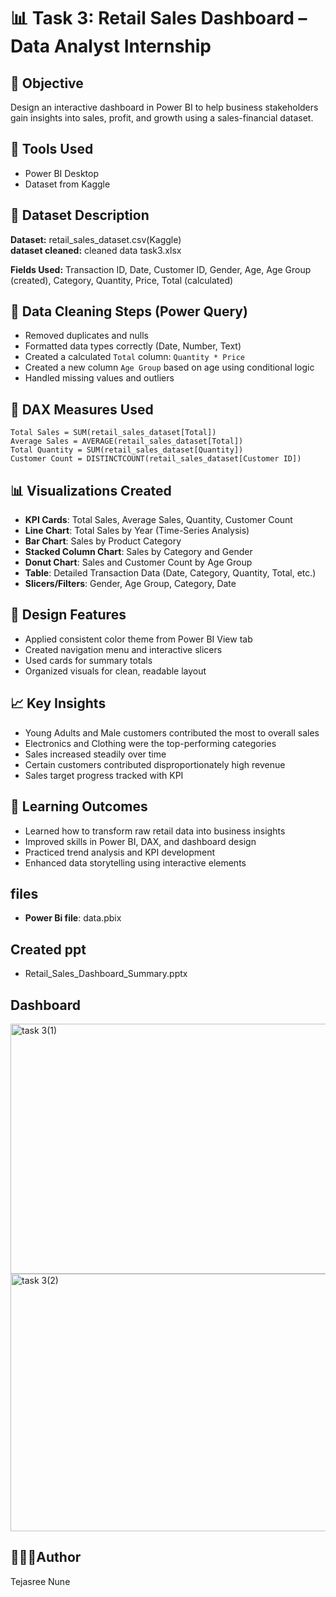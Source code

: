 # 📊 Task 3: Retail Sales Dashboard – Data Analyst Internship

## 🎯 Objective
Design an interactive dashboard in Power BI to help business stakeholders gain insights into sales, profit, and growth using a sales-financial dataset.

## 🧰 Tools Used
- Power BI Desktop
- Dataset from Kaggle

## 📂 Dataset Description
**Dataset:** retail_sales_dataset.csv(Kaggle)  
**dataset cleaned:** cleaned data task3.xlsx

**Fields Used:** Transaction ID, Date, Customer ID, Gender, Age, Age Group (created), Category, Quantity, Price, Total (calculated)

## 🧹 Data Cleaning Steps (Power Query)
- Removed duplicates and nulls
- Formatted data types correctly (Date, Number, Text)
- Created a calculated `Total` column: `Quantity * Price`
- Created a new column `Age Group` based on age using conditional logic
- Handled missing values and outliers

## 🧮 DAX Measures Used
```DAX
Total Sales = SUM(retail_sales_dataset[Total])
Average Sales = AVERAGE(retail_sales_dataset[Total])
Total Quantity = SUM(retail_sales_dataset[Quantity])
Customer Count = DISTINCTCOUNT(retail_sales_dataset[Customer ID])
```

## 📊 Visualizations Created
- **KPI Cards**: Total Sales, Average Sales, Quantity, Customer Count
- **Line Chart**: Total Sales by Year (Time-Series Analysis)
- **Bar Chart**: Sales by Product Category
- **Stacked Column Chart**: Sales by Category and Gender
- **Donut Chart**: Sales and Customer Count by Age Group
- **Table**: Detailed Transaction Data (Date, Category, Quantity, Total, etc.)
- **Slicers/Filters**: Gender, Age Group, Category, Date

## 🎨 Design Features
- Applied consistent color theme from Power BI View tab
- Created navigation menu and interactive slicers
- Used cards for summary totals
- Organized visuals for clean, readable layout

## 📈 Key Insights
- Young Adults and Male customers contributed the most to overall sales
- Electronics and Clothing were the top-performing categories
- Sales increased steadily over time
- Certain customers contributed disproportionately high revenue
- Sales target progress tracked with KPI

## 🧠 Learning Outcomes
- Learned how to transform raw retail data into business insights
- Improved skills in Power BI, DAX, and dashboard design
- Practiced trend analysis and KPI development
- Enhanced data storytelling using interactive elements
## files 
- **Power Bi file**: data.pbix
## Created ppt
- Retail_Sales_Dashboard_Summary.pptx
## Dashboard

<img width="762" height="400" alt="task 3(1)" src="https://github.com/user-attachments/assets/2fc84178-b5f5-469c-b09f-987908d768d2" />
<img width="735" height="412" alt="task 3(2)" src="https://github.com/user-attachments/assets/1b062047-e34d-40ee-90b9-839c11ac7ae6" />

## 👩🏻‍💻Author

Tejasree Nune
